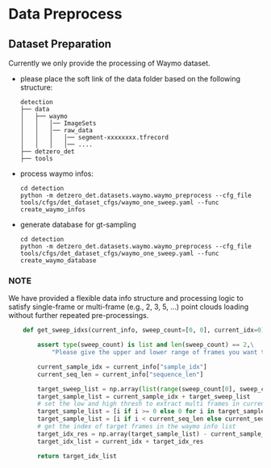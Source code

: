 # Data Preprocess

## Dataset Preparation
Currently we only provide the processing of Waymo dataset. 

- please place the soft link of the data folder based on the following structure:
	```
	detection
	├── data
	│   ├── waymo
	│   │   │── ImageSets
	│   │   │── raw_data
	│   │   │   │── segment-xxxxxxxx.tfrecord
	│   │   │   │── ....
	├── detzero_det
	├── tools
	```

- process waymo infos:
  ```shell
  cd detection
  python -m detzero_det.datasets.waymo.waymo_preprocess --cfg_file tools/cfgs/det_dataset_cfgs/waymo_one_sweep.yaml --func create_waymo_infos
  ```

- generate database for gt-sampling
  ```
  cd detection
  python -m detzero_det.datasets.waymo.waymo_preprocess --cfg_file tools/cfgs/det_dataset_cfgs/waymo_one_sweep.yaml --func create_waymo_database
  ```

### NOTE
We have provided a flexible data info structure and processing logic to satisfy single-frame or multi-frame (e.g., 2, 3, 5, ...) point clouds loading without further repeated pre-processings.
```python
    def get_sweep_idxs(current_info, sweep_count=[0, 0], current_idx=0):

        assert type(sweep_count) is list and len(sweep_count) == 2,\
            "Please give the upper and lower range of frames you want to process!"

        current_sample_idx = current_info["sample_idx"]
        current_seq_len = current_info["sequence_len"]

        target_sweep_list = np.array(list(range(sweep_count[0], sweep_count[1]+1)))
        target_sample_list = current_sample_idx + target_sweep_list
        # set the low and high thresh to extract multi frames in current sequence
        target_sample_list = [i if i >= 0 else 0 for i in target_sample_list]
        target_sample_list = [i if i < current_seq_len else current_seq_len-1 for i in target_sample_list]
        # get the index of target frames in the waymo info list
        target_idx_res = np.array(target_sample_list) - current_sample_idx
        target_idx_list = current_idx + target_idx_res

        return target_idx_list
```

